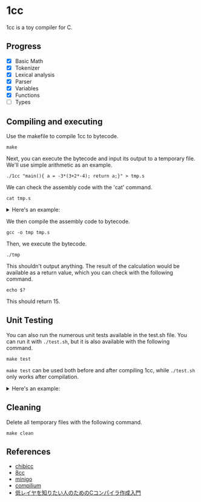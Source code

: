 # 1cc
1cc is a toy compiler for C.

## Progress
- [x] Basic Math
- [x] Tokenizer
- [X] Lexical analysis
- [X] Parser
- [X] Variables
- [X] Functions
- [ ] Types

## Compiling and executing
Use the makefile to compile 1cc to bytecode.
```shell
make
```
Next, you can execute the bytecode and input its output to a temporary file. We'll use simple arithmetic as an example.
```shell
./1cc "main(){ a = -3*(3+2*-4); return a;}" > tmp.s
```
We can check the assembly code with the 'cat' command.
```shell
cat tmp.s
```
<details>
<summary>Here's an example:</summary>
  
```asm
.intel_syntax noprefix
  .globl main
main:
  push rbp
  mov rbp, rsp
  sub rsp, 16
  lea rax, [rbp-8]
  push rax
  mov rax, 4
  neg rax
  push rax
  mov rax, 2
  pop rdi
  imul rax, rdi
  push rax
  mov rax, 3
  pop rdi
  add rax, rdi
  push rax
  mov rax, 3
  neg rax
  pop rdi
  imul rax, rdi
  pop rdi
  mov [rdi], rax
  lea rax, [rbp-8]
  mov rax, [rax]
  mov rsp, rbp
  pop rbp
  ret
```
</details>

We then compile the assembly code to bytecode.
```shell
gcc -o tmp tmp.s
```
Then, we execute the bytecode.
```shell
./tmp
```
This shouldn't output anything. The result of the calculation would be available as a return value, which you can check with the following command.
```shell
echo $?
```
This should return 15.

## Unit Testing
You can also run the numerous unit tests available in the test.sh file. You can run it with ``./test.sh``, but it is also available with the following command.
```shell
make test
```
``make test`` can be used both before and after compiling 1cc, while ``./test.sh`` only works after compilation.

<details>
<summary>Here's an example:</summary>
  
```
sh ./test.sh
main() { return 0; } => 0
main() { return 42; } => 42
main() { return 3 * (2 + 3); } => 15
main() { return 8 / (1 + 1); } => 4
main() { return (7 + 3) * (9 - 8) / 1; } => 10
main() { return 10 * (1 + 2) / 3; } => 10
main() { return 1 + 2 * 3 + 4; } => 11
main() { return 2 * 3 + 2 * 4; } => 14
main() { return 24 / 4 + 4; } => 10
main() { return 1 + 10 / 2; } => 6
main() { return 3 * (2 + (1 + 4)); } => 21
main() { return (2 + 2) * (3 - 1); } => 8
main() { return (2 + 4) * (1 + 5); } => 36
main() { return ((((3)))); } => 3
main() { return 3 * (+3 - 1); } => 6
main() { return -3 + (2 * 5); } => 7
main() { return 10 / +2; } => 5
main() { return -3 * (-4 + -1); } => 15
main() { return   1 +  2+ 3 +4+5+   6 + 7   +8+9  +  10; } => 55
main() { return   (   5   +   5  )  *  (   5  +   5   ); } => 100
main() { return 0==1; } => 0
main() { return 42==42; } => 1
main() { return 0!=1; } => 1
main() { return 42!=42; } => 0
main() { return 0<1; } => 1
main() { return 1<1; } => 0
main() { return 2<1; } => 0
main() { return 0<=1; } => 1
main() { return 1<=1; } => 1
main() { return 2<=1; } => 0
main() { return 1>0; } => 1
main() { return 1>1; } => 0
main() { return 1>2; } => 0
main() { return 1>=0; } => 1
main() { return 1>=1; } => 1
main() { return 1>=2; } => 0
main() { a=3; return a; } => 3
main() { a=3; z=5; return a+z; } => 8
main() { a=b=3; return a+b; } => 6
main() { a=3*5; return a; } => 15
main() { a=4*8*5; b=16*2; return a/b; } => 5
main() { foo=1; bar=2+3; return foo+bar; } => 6
main() { abc=10; xyz=5; return abc-xyz; } => 5
main() { foo=3; foo=foo*2; return foo; } => 6
main() { hello=7; world=hello*2; return hello+world; } => 21
main() { variable1=25; variable2=variable1*4; return variable2; } => 100
main() { x123=21; y456=x123*2; return y456; } => 42
main() { return 42; } => 42
main() { return 5; return 8; } => 5
main() { a=3; b=5*6-8; return a+b/2; } => 14
main() { return 2*5; } => 10
main() { a=10; return a-3; } => 7
main() { return 3*5; a=99; } => 15
main() { if (1) return 42; return 0; } => 42
main() { if (0) return 42; return 0; } => 0
main() { if (2-1) return 1; return 0; } => 1
main() { if (1-1) return 1; return 0; } => 0
main() { a=5; if (a) return a; return 0; } => 5
main() { a=0; if (a) return a; return 10; } => 10
main() { if (1) return 42; else return 24; } => 42
main() { if (0) return 42; else return 24; } => 24
main() { if (1==1) return 10; else return 20; } => 10
main() { if (1==2) return 10; else return 20; } => 20
main() { a=3; if (a>5) return 1; else return a; } => 3
main() { a=3; b=4; if (a>b) return a; else return a+b; } => 7
main() { i=0; while (i<10) i=i+1; return i; } => 10
main() { i=0; while (i<3) i=i+1; return i; } => 3
main() { i=0; while (i<0) i=i+1; return i; } => 0
main() { i=1; while (i<10) i=i*2; return i; } => 16
main() { for (i=0; i<5; i=i+1) j=i; return j; } => 4
main() { for (i=0; i<=10; i=i+1) ; return i; } => 11
main() { sum=0; for (i=1; i<=9; i=i+1) sum=sum+i; return sum; } => 45
main() { j=99; for (i=0; i<0; i=i+1) j=i; return j; } => 99
main() { i=0; for (; i<5; i=i+1) ; return i; } => 5
main() { for (i=0; ; i=i+1) if (i>=10) return i; } => 10
main() { for (i=1; i<=3; i=i+1) if (i==3) return i*2; return 0; } => 6
main() { i=1; while (i<5) if (i==4) return i; else i=i+1; return 0; } => 4
main() { if (1) for (i=0; i<10; i=i+1) j=i+1; else j=0; return j; } => 10
main() { if (3>2) if (1<2) return 1; return 0; } => 1
main() { for (i=0; i<3; i=i+1) for (j=0; j<2; j=j+1) k=i*2+j; return k; } => 5
main() { a=3; b=5; if (a<b) return a*b; else return a+b; } => 15
main() { n=4; sum=0; for (i=1; i<=n; i=i+1) sum=sum+i*i; return sum; } => 30
main() { x=2; result=1; for (i=0; i<x; i=i+1) result=result*2; return result; } => 4
func() { return 42; } main() { return func(); } => 42
func() { return 0; } main() { return func(); } => 0
getValue() { return 5; } main() { return getValue(); } => 5
add(x, y) { return x + y; } main() { return add(3, 4); } => 7
mul(a, b) { return a * b; } main() { return mul(2, 3); } => 6
sub(x, y) { return x - y; } main() { return sub(5, 4); } => 1
div(x, y) { return x / y; } main() { return div(10, 5); } => 2
sum3(a, b, c) { return a + b + c; } main() { return sum3(7, 8, 9); } => 24
product3(x, y, z) { return x * y * z; } main() { return product3(3, 4, 5); } => 60
double(x) { return x * 2; } main() { a = 5; return double(a); } => 10
addOne(n) { return n + 1; } main() { x = 7; return addOne(x); } => 8
add(x, y) { return x + y; } mul(a, b) { return a * b; } main() { return add(mul(2, 3), mul(3, 3)); } => 15
square(x) { return x * x; } add(a, b) { return a + b; } main() { return add(square(2), square(3)) - 3; } => 10
max(x, y) { if (x > y) return x; else return y; } main() { return max(2, 3); } => 3
max(x, y) { if (x > y) return x; else return y; } main() { return max(5, 3); } => 5
factorial(n) { result = 1; for (i = 1; i <= n; i = i + 1) result = result * i; return result; } main() { return factorial(3); } => 6
fib(n) { if (n <= 1) return n; return fib(n-1) + fib(n-2); } main() { return fib(5); } => 5
fact(n) { if (n <= 1) return 1; return n * fact(n-1); } main() { return fact(5); } => 120
sum(n) { if (n <= 0) return 0; return n + sum(n-1); } main() { return sum(10); } => 55
All tests succeeded 🎉
```
</details>

## Cleaning
Delete all temporary files with the following command.
```shell
make clean
```

## References
- [chibicc](https://github.com/rui314/chibicc)
- [8cc](https://github.com/rui314/8cc)
- [minigo](https://github.com/d0iasm/minigo)
- [compilium](https://github.com/hikalium/compilium)
- [低レイヤを知りたい人のためのCコンパイラ作成入門](https://www.sigbus.info/compilerbook)
